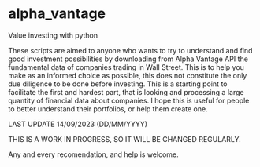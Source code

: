 # alpha_vantage
Value investing with python

These scripts are aimed to anyone who wants to try to understand and find good investment possibilities by downloading from Alpha Vantage API the fundamental data of companies trading in Wall Street. 
This is to help you make as an informed choice as possible, this does not constitute the only due diligence to be done before investing. This is a starting point to facilitate the first and hardest part, that is looking and processing a large quantity of financial data about companies. 
I hope this is useful for people to better understand their portfolios, or help them create one.

LAST UPDATE 14/09/2023 (DD/MM/YYYY)

THIS IS A WORK IN PROGRESS, SO IT WILL BE CHANGED REGULARLY.

Any and every recomendation, and help is welcome.
